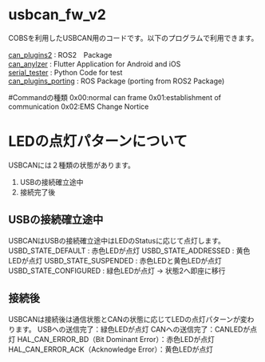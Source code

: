 # usbcan_fw_v2
COBSを利用したUSBCAN用のコードです。以下のプログラムで利用できます。 

[can_plugins2](https://github.com/IndigoCarmine/can_plugins2) : ROS2　Package  
[can_anylzer](https://github.com/IndigoCarmine/can_analyzer) : Flutter Application for Android and iOS  
[serial_tester](https://github.com/IndigoCarmine/serial_tester) : Python Code for test  
[can_plugins_porting](https://github.com/IndigoCarmine/can_plugins2_porting) : ROS Package (porting from ROS2 Package)  

#Commandの種類
0x00:normal can frame
0x01:establishment of communication
0x02:EMS Change Nortice

# LEDの点灯パターンについて
USBCANには２種類の状態があります。
1. USBの接続確立途中
2. 接続完了後

## USBの接続確立途中
USBCANはUSBの接続確立途中はLEDのStatusに応じて点灯します。
USBD_STATE_DEFAULT : 赤色LEDが点灯
USBD_STATE_ADDRESSED : 黄色LEDが点灯
USBD_STATE_SUSPENDED : 赤色LEDと黄色LEDが点灯
USBD_STATE_CONFIGURED : 緑色LEDが点灯 -> 状態2へ即座に移行

## 接続後
USBCANは接続後は通信状態とCANの状態に応じてLEDの点灯パターンが変わります。
USBへの送信完了：緑色LEDが点灯
CANへの送信完了：CANLEDが点灯
HAL_CAN_ERROR_BD（Bit Dominant Error）：赤色LEDが点灯
HAL_CAN_ERROR_ACK（Acknowledge Error）：黄色LEDが点灯
